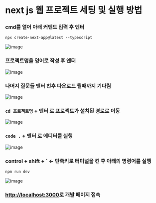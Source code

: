 # next js 웹 프로젝트 세팅 및 실행 방법

### cmd를 열어 아래 커멘드 입력 후 엔터
```
npx create-next-app@latest --typescript
```

![image](https://user-images.githubusercontent.com/92870752/209828771-d4b87f03-6a48-4566-b436-1910e758752e.png)
  
  
### 프로젝트명을 영어로 작성 후 엔터
  
![image](https://user-images.githubusercontent.com/92870752/209828927-45013107-cad9-4274-98dd-0083cc1b823f.png)

### 나머지 질문들 엔터 친후 다운로드 될때까지 기다림
  
![image](https://user-images.githubusercontent.com/92870752/209829144-dcbf940b-e1dc-4bcf-ab80-e8660ad82838.png)

### `cd 프로젝트명` + 엔터 로 프로젝트가 설치된 경로로 이동
  
![image](https://user-images.githubusercontent.com/92870752/209829279-8f296837-0b45-4f81-8659-6189c1f36dc5.png)

### `code .` + 엔터 로 에디터를 실행
  
![image](https://user-images.githubusercontent.com/92870752/209829394-3a4af982-b018-4a7f-9639-058343973f7a.png)

### control + shift + ` <- 단축키로 터미널을 킨 후 아래의 명령어를 실행
```
npm run dev
```
  
![image](https://user-images.githubusercontent.com/92870752/209829958-32be7962-50c1-495c-b8a9-1e7c8d38b22f.png)

### [http://localhost:3000](http://localhost:3000)로 개발 페이지 접속

